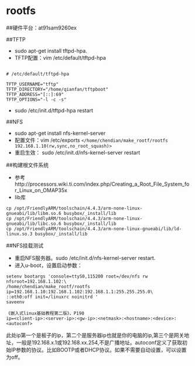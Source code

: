 # rootfs

##硬件平台：at91sam9260ex

##TFTP
- sudo apt-get install tftpd-hpa.
- TFTP配置：vim /etc/default/tftpd-hpa

~~~

# /etc/default/tftpd-hpa

TFTP_USERNAME="tftp"
TFTP_DIRECTORY="/home/qianfan/tftpboot"
TFTP_ADDRESS="[::]:69"
TFTP_OPTIONS="-l -c -s"
~~~
- sudo /etc/init.d/tftpd-hpa restart

##NFS
- sudo apt-get install nfs-kernel-server
- 配置文件：vim /etc/exports `</home/chendian/make_rootf/rootfs 192.168.1.10(rw,sync,no_root_squash)>`
- 重启生效： sudo /etc/init.d/nfs-kernel-server restart

##构建根文件系统
- 参考http://processors.wiki.ti.com/index.php/Creating_a_Root_File_System_for_Linux_on_OMAP35x
- lib库
~~~
cp /opt/FriendlyARM/toolschain/4.4.3/arm-none-linux-gnueabi/lib/libm.so.6 busybox/_install/lib
cp /opt/FriendlyARM/toolschain/4.4.3/arm-none-linux-gnueabi/lib/libc.so.6 busybox/_install/lib
cp /opt/FriendlyARM/toolschain/4.4.3/arm-none-linux-gnueabi/lib/ld-linux.so.3 busybox/_install/lib
~~~

##NFS挂载测试
- 重启NFS服务器。sudo /etc/init.d/nfs-kernel-server restart.
- 进入u-boot，设置启动参数：
~~~
setenv bootargs 'console=ttyS0,115200 root=/dev/nfs rw nfsroot=192.168.1.102:\
/home/chendian/make_rootf/rootfs ip=192.168.1.10:192.168.1.102:192.168.1.1:255.255.255.0\
::eth0:off init=/linuxrc noinitrd '
saveenv
~~~
~~~
《嵌入式linux基础教程第二版》，P190
ip=<client-ip>:<server-ip>:<gw-ip>:<netmask>:<hostname>:<device>:<autoconf>
~~~
此处ip第一个是板子的ip，第二个是服务器ip也就是你的电脑的ip,第三个是网关地址，一般是192.168.x.1或192.168.xx.254,不是广播地址。autoconf定义了获取初始IP参数的协议。比如BOOTP或者DHCP协议。如果不需要自动设置，可以设置为off。

